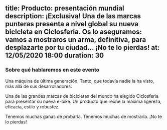 title: Producto: presentación mundial
description: ¡Exclusiva! Una de las marcas punteras presenta a nivel global su nueva bicicleta en Ciclosferia. Os lo aseguramos: vamos a mostraros un arma, definitiva, para desplazarte por tu ciudad... ¡No te lo pierdas!
at: 12/05/2020 18:00
duration: 30
----
### Sobre qué hablaremos en este evento

Una máquina de última generación. Tanto, que todavía nadie la ha visto, más allá de sus desarrolladores. 

Una de las grandes marcas de bicicletas del mundo ha elegido Ciclosferia para presentar su nueva e-bike. Un producto que reúne la máxima ligereza, eficacia, estilo y robustez. 

Tenemos muchas ganas de probarla. Tenemos muchas de mostrarla. ¡No te lo pierdas!

